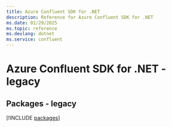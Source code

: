 ```yaml
---
title: Azure Confluent SDK for .NET
description: Reference for Azure Confluent SDK for .NET
ms.date: 01/29/2025
ms.topic: reference
ms.devlang: dotnet
ms.service: confluent
---
```

# Azure Confluent SDK for .NET - legacy
## Packages - legacy
[!INCLUDE [packages](confluent-index.md)]